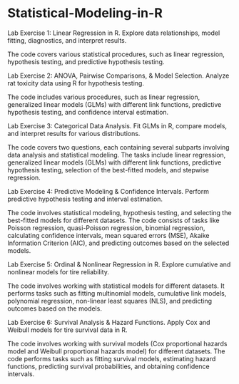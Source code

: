 # Statistical-Modeling-in-R

Lab Exercise 1: Linear Regression in R. Explore data relationships, model fitting, diagnostics, and interpret results.

The code covers various statistical procedures, such as linear regression, hypothesis testing, and predictive hypothesis testing.

Lab Exercise 2: ANOVA, Pairwise Comparisons, & Model Selection. Analyze rat toxicity data using R for hypothesis testing.

The code includes various procedures, such as linear regression, generalized linear models (GLMs) with different link functions, predictive hypothesis testing, and confidence interval estimation. 

Lab Exercise 3: Categorical Data Analysis. Fit GLMs in R, compare models, and interpret results for various distributions.

The code covers two questions, each containing several subparts involving data analysis and statistical modeling. The tasks include linear regression, generalized linear models (GLMs) with different link functions, predictive hypothesis testing, selection of the best-fitted models, and stepwise regression.

Lab Exercise 4: Predictive Modeling & Confidence Intervals. Perform predictive hypothesis testing and interval estimation.

The code involves statistical modeling, hypothesis testing, and selecting the best-fitted models for different datasets. The code consists of tasks like Poisson regression, quasi-Poisson regression, binomial regression, calculating confidence intervals, mean squared errors (MSE), Akaike Information Criterion (AIC), and predicting outcomes based on the selected models.

Lab Exercise 5: Ordinal & Nonlinear Regression in R. Explore cumulative and nonlinear models for tire reliability.

The code involves working with statistical models for different datasets. It performs tasks such as fitting multinomial models, cumulative link models, polynomial regression, non-linear least squares (NLS), and predicting outcomes based on the models.

Lab Exercise 6: Survival Analysis & Hazard Functions. Apply Cox and Weibull models for tire survival data in R.

The code involves working with survival models (Cox proportional hazards model and Weibull proportional hazards model) for different datasets. The code performs tasks such as fitting survival models, estimating hazard functions, predicting survival probabilities, and obtaining confidence intervals.




